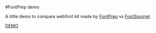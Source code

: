 #FontPrep demo

A little demo to compare webfont kit made by [FontPrep](http://fontprep.com/) vs [FontSquirrel](http://www.fontsquirrel.com/tools/webfont-generator).

[DEMO](http://yago31.github.io/fontprep-demo/)
